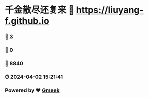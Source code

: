 # 千金散尽还复来 :link: https://liuyang-f.github.io 
### :page_facing_up: [3](https://liuyang-f.github.io/tag.html) 
### :speech_balloon: 0 
### :hibiscus: 8840 
### :alarm_clock: 2024-04-02 15:21:41 
### Powered by :heart: [Gmeek](https://github.com/Meekdai/Gmeek)
